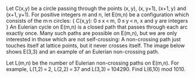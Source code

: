 
Let C(x,y) be a circle passing through the points (x,&#8201;y), (x,&#8201;y+1), (x+1,&#8201;y) and (x+1,&#8201;y+1).
For positive integers m and n, let E(m,n) be a configuration which consists of the m&#183;n circles:
{ C(x,y): 0&#8201;&#8804;&#8201;x&#8201;<&#8201;m, 0&#8201;&#8804;&#8201;y&#8201;<&#8201;n, x and y are integers }
An Eulerian cycle on E(m,n) is a closed path that passes through each arc exactly once.
Many such paths are possible on E(m,n), but we are only interested in those which are not self-crossing: 
A non-crossing path just touches itself at lattice points, but it never crosses itself.
The image below shows E(3,3) and an example of an Eulerian non-crossing path.

Let L(m,n) be the number of Eulerian non-crossing paths on E(m,n).
For example, L(1,2)&#8201;=&#8201;2, L(2,2)&#8201;=&#8201;37 and L(3,3)&#8201;=&#8201;104290.
Find L(6,10) mod 1010.
